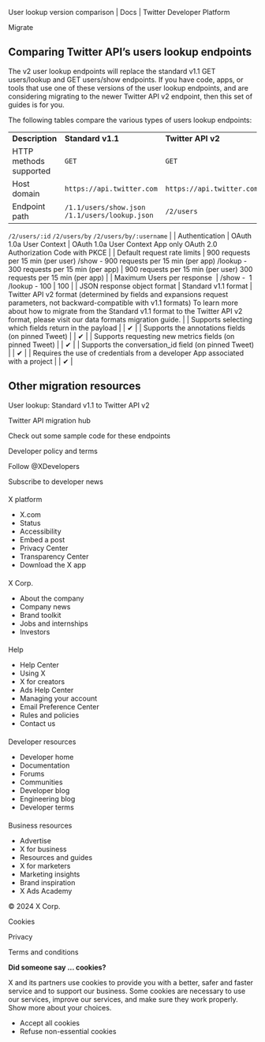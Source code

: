 
User lookup version comparison | Docs | Twitter Developer Platform 

Migrate

Comparing Twitter API’s users lookup endpoints
----------------------------------------------

The v2 user lookup endpoints will replace the standard v1.1 GET users/lookup and GET users/show endpoints. If you have code, apps, or tools that use one of these versions of the user lookup endpoints, and are considering migrating to the newer Twitter API v2 endpoint, then this set of guides is for you.   

The following tables compare the various types of users lookup endpoints:  

|  |  |  |
| --- | --- | --- |
| **Description** | **Standard v1.1** | **Twitter API v2** |
| HTTP methods supported | `GET` | `GET` |
| Host domain | `https://api.twitter.com` | `https://api.twitter.com` |
| Endpoint path | `/1.1/users/show.json` `/1.1/users/lookup.json` | `/2/users`
`/2/users/:id`
`/2/users/by`
`/2/users/by/:username` |
| Authentication | OAuth 1.0a User Context | OAuth 1.0a User Context
App only
OAuth 2.0 Authorization Code with PKCE |
| Default request rate limits | 900 requests per 15 min (per user)
/show - 900 requests per 15 min (per app)
/lookup - 300 requests per 15 min (per app) | 900 requests per 15 min (per user)
300 requests per 15 min (per app) |
| Maximum Users per response  | /show -  1
/lookup - 100 | 100 |
| JSON response object format | Standard v1.1 format | Twitter API v2 format (determined by fields and expansions request parameters, not backward-compatible with v1.1 formats)
To learn more about how to migrate from the Standard v1.1 format to the Twitter API v2 format, please visit our data formats migration guide. |
| Supports selecting which fields return in the payload |  | ✔ |
| Supports the annotations fields (on pinned Tweet) |  | ✔ |
| Supports requesting new metrics fields (on pinned Tweet) |  | ✔ |
| Supports the conversation\_id field (on pinned Tweet) |  | ✔ |
| Requires the use of credentials from a developer App associated with a project |  | ✔ |

Other migration resources
-------------------------

User lookup: Standard v1.1 to Twitter API v2

Twitter API migration hub

Check out some sample code for these endpoints

Developer policy and terms

Follow @XDevelopers

Subscribe to developer news

#### 
 X platform

* X.com
* Status
* Accessibility
* Embed a post
* Privacy Center
* Transparency Center
* Download the X app

#### 
 X Corp.

* About the company
* Company news
* Brand toolkit
* Jobs and internships
* Investors

#### 
 Help

* Help Center
* Using X
* X for creators
* Ads Help Center
* Managing your account
* Email Preference Center
* Rules and policies
* Contact us

#### 
 Developer resources

* Developer home
* Documentation
* Forums
* Communities
* Developer blog
* Engineering blog
* Developer terms

#### 
 Business resources

* Advertise
* X for business
* Resources and guides
* X for marketers
* Marketing insights
* Brand inspiration
* X Ads Academy

 © 2024 X Corp.

Cookies

Privacy

Terms and conditions

**Did someone say … cookies?**  

 X and its partners use cookies to provide you with a better, safer and
 faster service and to support our business. Some cookies are necessary to use
 our services, improve our services, and make sure they work properly.
 Show more about your choices.

* Accept all cookies
* Refuse non-essential cookies